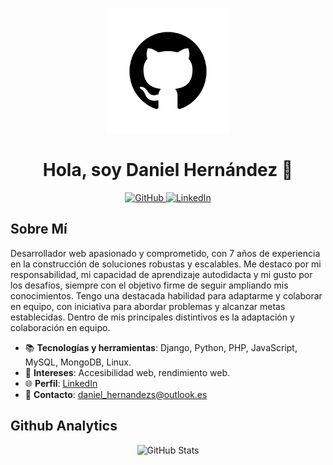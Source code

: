 <p align="center">
  <img src="https://github.com/danielschez/danielschez/raw/main/github.png" alt="Mi Imagen" width="200"/>
</p>

<h1 align="center">Hola, soy Daniel Hernández 👋</h1>

<p align="center">
  <a href="https://github.com/danielschez">
    <img src="https://img.shields.io/badge/GitHub-GitHub-White?labelColor=gray&style=flat&logo=GitHub&logoColor=black" alt="GitHub"/>
  </a>
  <a href="https://www.linkedin.com/in/daniel-hernandez-sanchez/">
    <img src="https://img.shields.io/badge/LinkedIn-LinkedIn-White?labelColor=blue&style=flat&logo=Linkedin&logoColor=white" alt="LinkedIn"/>
  </a>
</p>

## Sobre Mí

Desarrollador web apasionado y comprometido, con  7 años de experiencia en la construcción de soluciones robustas y escalables. Me destaco por mi responsabilidad, mi capacidad de aprendizaje autodidacta y mi gusto por los desafíos, siempre con el objetivo firme de seguir ampliando mis conocimientos. Tengo una destacada habilidad para adaptarme y colaborar en equipo, con iniciativa para abordar problemas y alcanzar metas establecidas. Dentro de mis principales distintivos es la adaptación y colaboración en equipo.

- 📚 **Tecnologías y herramientas**: Django, Python, PHP, JavaScript, MySQL, MongoDB, Linux.
- 🌟 **Intereses**: Accesibilidad web, rendimiento web.
- 🌐 **Perfil**: [LinkedIn](https://www.linkedin.com/in/daniel-hernandez-sanchez/)
- 📧 **Contacto**: [daniel_hernandezs@outlook.es](mailto:daniel_hernandezs@outlook.es)

## Github Analytics
<p align="center">
  <img src="https://github-readme-stats.vercel.app/api?username=danielschez&show_icons=true&theme=radical" alt="GitHub Stats"/>
</p>

